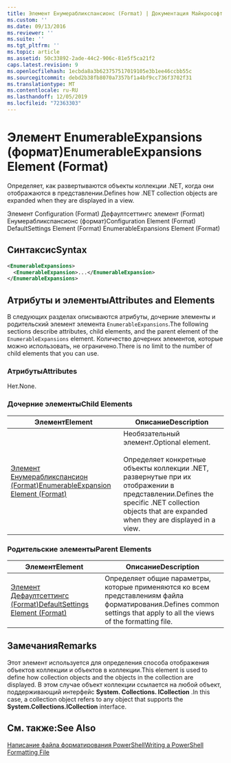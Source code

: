 ```yaml
---
title: Элемент Енумерабликспансионс (Format) | Документация Майкрософт
ms.custom: ''
ms.date: 09/13/2016
ms.reviewer: ''
ms.suite: ''
ms.tgt_pltfrm: ''
ms.topic: article
ms.assetid: 50c33892-2ade-44c2-906c-81e5f5ca21f2
caps.latest.revision: 9
ms.openlocfilehash: 1ecbda8a3b623757517019105e3b1ee46ccbb55c
ms.sourcegitcommit: debd2b38fb8070a7357bf1a4bf9cc736f3702f31
ms.translationtype: MT
ms.contentlocale: ru-RU
ms.lasthandoff: 12/05/2019
ms.locfileid: "72363303"
---
```

# <a name="enumerableexpansions-element-format"></a><span data-ttu-id="bdb42-102">Элемент EnumerableExpansions (формат)</span><span class="sxs-lookup"><span data-stu-id="bdb42-102">EnumerableExpansions Element (Format)</span></span>

<span data-ttu-id="bdb42-103">Определяет, как развертываются объекты коллекции .NET, когда они отображаются в представлении.</span><span class="sxs-lookup"><span data-stu-id="bdb42-103">Defines how .NET collection objects are expanded when they are displayed in a view.</span></span>

<span data-ttu-id="bdb42-104">Элемент Configuration (Format) Дефаултсеттингс элемент (Format) Енумерабликспансионс (формат)</span><span class="sxs-lookup"><span data-stu-id="bdb42-104">Configuration Element (Format) DefaultSettings Element (Format) EnumerableExpansions Element (Format)</span></span>

## <a name="syntax"></a><span data-ttu-id="bdb42-105">Синтаксис</span><span class="sxs-lookup"><span data-stu-id="bdb42-105">Syntax</span></span>

```xml
<EnumerableExpansions>
  <EnumerableExpansion>...</EnumerableExpansion>
</EnumerableExpansions>
```

## <a name="attributes-and-elements"></a><span data-ttu-id="bdb42-106">Атрибуты и элементы</span><span class="sxs-lookup"><span data-stu-id="bdb42-106">Attributes and Elements</span></span>

<span data-ttu-id="bdb42-107">В следующих разделах описываются атрибуты, дочерние элементы и родительский элемент элемента `EnumerableExpansions`.</span><span class="sxs-lookup"><span data-stu-id="bdb42-107">The following sections describe attributes, child elements, and the parent element of the `EnumerableExpansions` element.</span></span> <span data-ttu-id="bdb42-108">Количество дочерних элементов, которые можно использовать, не ограничено.</span><span class="sxs-lookup"><span data-stu-id="bdb42-108">There is no limit to the number of child elements that you can use.</span></span>

### <a name="attributes"></a><span data-ttu-id="bdb42-109">Атрибуты</span><span class="sxs-lookup"><span data-stu-id="bdb42-109">Attributes</span></span>

<span data-ttu-id="bdb42-110">Нет.</span><span class="sxs-lookup"><span data-stu-id="bdb42-110">None.</span></span>

### <a name="child-elements"></a><span data-ttu-id="bdb42-111">Дочерние элементы</span><span class="sxs-lookup"><span data-stu-id="bdb42-111">Child Elements</span></span>

|<span data-ttu-id="bdb42-112">Элемент</span><span class="sxs-lookup"><span data-stu-id="bdb42-112">Element</span></span>|<span data-ttu-id="bdb42-113">Описание</span><span class="sxs-lookup"><span data-stu-id="bdb42-113">Description</span></span>|
|-------------|-----------------|
|[<span data-ttu-id="bdb42-114">Элемент Енумерабликспансион (Format)</span><span class="sxs-lookup"><span data-stu-id="bdb42-114">EnumerableExpansion Element (Format)</span></span>](./enumerableexpansion-element-format.md)|<span data-ttu-id="bdb42-115">Необязательный элемент.</span><span class="sxs-lookup"><span data-stu-id="bdb42-115">Optional element.</span></span><br /><br /> <span data-ttu-id="bdb42-116">Определяет конкретные объекты коллекции .NET, развернутые при их отображении в представлении.</span><span class="sxs-lookup"><span data-stu-id="bdb42-116">Defines the specific .NET collection objects that are expanded when they are displayed in a view.</span></span>|

### <a name="parent-elements"></a><span data-ttu-id="bdb42-117">Родительские элементы</span><span class="sxs-lookup"><span data-stu-id="bdb42-117">Parent Elements</span></span>

|<span data-ttu-id="bdb42-118">Элемент</span><span class="sxs-lookup"><span data-stu-id="bdb42-118">Element</span></span>|<span data-ttu-id="bdb42-119">Описание</span><span class="sxs-lookup"><span data-stu-id="bdb42-119">Description</span></span>|
|-------------|-----------------|
|[<span data-ttu-id="bdb42-120">Элемент Дефаултсеттингс (Format)</span><span class="sxs-lookup"><span data-stu-id="bdb42-120">DefaultSettings Element (Format)</span></span>](./defaultsettings-element-format.md)|<span data-ttu-id="bdb42-121">Определяет общие параметры, которые применяются ко всем представлениям файла форматирования.</span><span class="sxs-lookup"><span data-stu-id="bdb42-121">Defines common settings that apply to all the views of the formatting file.</span></span>|

## <a name="remarks"></a><span data-ttu-id="bdb42-122">Замечания</span><span class="sxs-lookup"><span data-stu-id="bdb42-122">Remarks</span></span>

<span data-ttu-id="bdb42-123">Этот элемент используется для определения способа отображения объектов коллекции и объектов в коллекции.</span><span class="sxs-lookup"><span data-stu-id="bdb42-123">This element is used to define how collection objects and the objects in the collection are displayed.</span></span> <span data-ttu-id="bdb42-124">В этом случае объект коллекции ссылается на любой объект, поддерживающий интерфейс **System. Collections. ICollection** .</span><span class="sxs-lookup"><span data-stu-id="bdb42-124">In this case, a collection object refers to any object that supports the  **System.Collections.ICollection** interface.</span></span>

## <a name="see-also"></a><span data-ttu-id="bdb42-125">См. также:</span><span class="sxs-lookup"><span data-stu-id="bdb42-125">See Also</span></span>

[<span data-ttu-id="bdb42-126">Написание файла форматирования PowerShell</span><span class="sxs-lookup"><span data-stu-id="bdb42-126">Writing a PowerShell Formatting File</span></span>](./writing-a-powershell-formatting-file.md)
